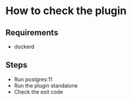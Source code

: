 # How to check the plugin

## Requirements

* dockerd

## Steps

* Run postgres:11
* Run the plugin standalone
* Check the exit code
